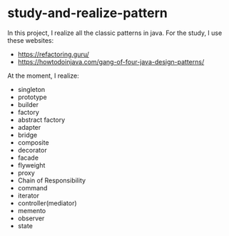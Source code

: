 # study-and-realize-pattern
In this project, I realize all the classic patterns in java. 
For the study, I use these websites:
- https://refactoring.guru/
- https://howtodoinjava.com/gang-of-four-java-design-patterns/

At the moment, I realize:
- singleton
- prototype
- builder
- factory
- abstract factory
- adapter
- bridge
- composite
- decorator
- facade
- flyweight
- proxy
- Chain of Responsibility
- command
- iterator
- controller(mediator)
- memento
- observer
- state
